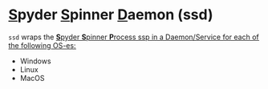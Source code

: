 # <ins>**S**</ins>pyder <ins>**S**</ins>pinner <ins>**D**</ins>aemon (ssd)

`ssd` wraps the <ins>**S**<ins>pyder <ins>**S**<ins>pinner <ins>**P**<ins>rocess [ssp]() in a Daemon/Service for each of the following OS-es:

- Windows
- Linux
- MacOS

